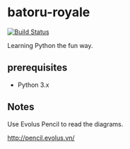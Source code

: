 batoru-royale
=============

[![Build Status](https://travis-ci.org/Ishino/batoru-royale.svg?branch=master)](https://travis-ci.org/Ishino/batoru-royale)

Learning Python the fun way.

## prerequisites ##

- Python 3.x

## Notes ##

Use Evolus Pencil to read the diagrams.

http://pencil.evolus.vn/